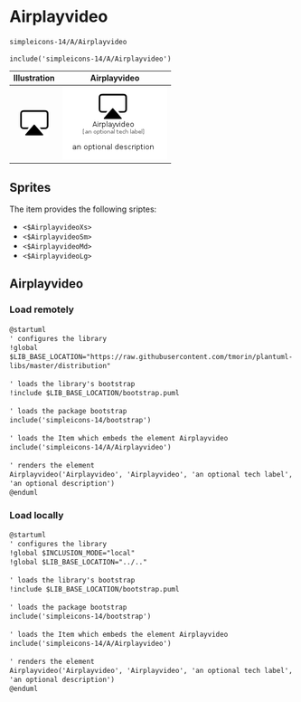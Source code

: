 # Airplayvideo


```text
simpleicons-14/A/Airplayvideo
```

```text
include('simpleicons-14/A/Airplayvideo')
```



| Illustration | Airplayvideo |
| :---: | :---: |
| ![illustration for Illustration](../../simpleicons-14/A/Airplayvideo.png) | ![illustration for Airplayvideo](../../simpleicons-14/A/Airplayvideo.Local.png) |



## Sprites
The item provides the following sriptes:

- `<$AirplayvideoXs>`
- `<$AirplayvideoSm>`
- `<$AirplayvideoMd>`
- `<$AirplayvideoLg>`





## Airplayvideo

### Load remotely
```plantuml
@startuml
' configures the library
!global $LIB_BASE_LOCATION="https://raw.githubusercontent.com/tmorin/plantuml-libs/master/distribution"

' loads the library's bootstrap
!include $LIB_BASE_LOCATION/bootstrap.puml

' loads the package bootstrap
include('simpleicons-14/bootstrap')

' loads the Item which embeds the element Airplayvideo
include('simpleicons-14/A/Airplayvideo')

' renders the element
Airplayvideo('Airplayvideo', 'Airplayvideo', 'an optional tech label', 'an optional description')
@enduml
```

### Load locally
```plantuml
@startuml
' configures the library
!global $INCLUSION_MODE="local"
!global $LIB_BASE_LOCATION="../.."

' loads the library's bootstrap
!include $LIB_BASE_LOCATION/bootstrap.puml

' loads the package bootstrap
include('simpleicons-14/bootstrap')

' loads the Item which embeds the element Airplayvideo
include('simpleicons-14/A/Airplayvideo')

' renders the element
Airplayvideo('Airplayvideo', 'Airplayvideo', 'an optional tech label', 'an optional description')
@enduml
```

